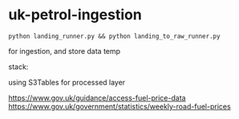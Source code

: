 # uk-petrol-ingestion

```
python landing_runner.py && python landing_to_raw_runner.py
```

for ingestion, and store data temp

stack:

using S3Tables for processed layer


https://www.gov.uk/guidance/access-fuel-price-data
https://www.gov.uk/government/statistics/weekly-road-fuel-prices